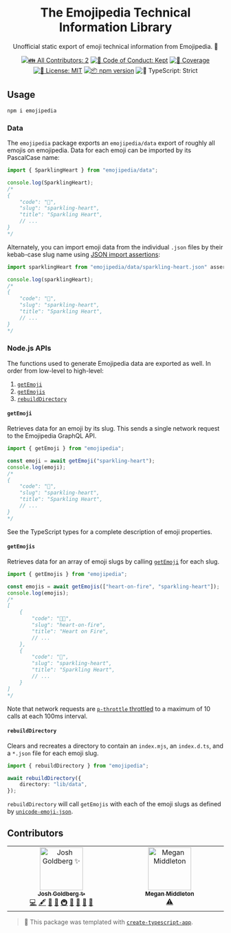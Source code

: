<h1 align="center">The Emojipedia Technical Information Library</h1>

<p align="center">Unofficial static export of emoji technical information from Emojipedia. 📙</p>

<p align="center">
	<!-- prettier-ignore-start -->
	<!-- ALL-CONTRIBUTORS-BADGE:START - Do not remove or modify this section -->
	<a href="#contributors" target="_blank"><img alt="👪 All Contributors: 2" src="https://img.shields.io/badge/%F0%9F%91%AA_all_contributors-2-21bb42.svg" /></a>
<!-- ALL-CONTRIBUTORS-BADGE:END -->
	<!-- prettier-ignore-end -->
	<a href="https://github.com/JoshuaKGoldberg/emojipedia/blob/main/.github/CODE_OF_CONDUCT.md" target="_blank"><img alt="🤝 Code of Conduct: Kept" src="https://img.shields.io/badge/%F0%9F%A4%9D_code_of_conduct-kept-21bb42" /></a>
	<a href="https://codecov.io/gh/JoshuaKGoldberg/emojipedia" target="_blank"><img alt="🧪 Coverage" src="https://img.shields.io/codecov/c/github/JoshuaKGoldberg/emojipedia?label=%F0%9F%A7%AA%20coverage" /></a>
	<a href="https://github.com/JoshuaKGoldberg/emojipedia/blob/main/LICENSE.md" target="_blank"><img alt="📝 License: MIT" src="https://img.shields.io/badge/%F0%9F%93%9D_license-MIT-21bb42.svg"></a>
	<a href="http://npmjs.com/package/emojipedia"><img alt="📦 npm version" src="https://img.shields.io/npm/v/emojipedia?color=21bb42&label=%F0%9F%93%A6%20npm" /></a>
	<img alt="💪 TypeScript: Strict" src="https://img.shields.io/badge/%F0%9F%92%AA_typescript-strict-21bb42.svg" />
</p>

## Usage

```shell
npm i emojipedia
```

### Data

The `emojipedia` package exports an `emojipedia/data` export of roughly all emojis on emojipedia.
Data for each emoji can be imported by its PascalCase name:

```ts
import { SparklingHeart } from "emojipedia/data";

console.log(SparklingHeart);
/*
{
	"code": "💖",
	"slug": "sparkling-heart",
	"title": "Sparkling Heart",
	// ...
}
*/
```

Alternately, you can import emoji data from the individual `.json` files by their kebab-case slug name using [JSON import assertions](https://v8.dev/features/import-assertions):

```ts
import sparklingHeart from "emojipedia/data/sparkling-heart.json" assert { type: "json" };

console.log(sparklingHeart);
/*
{
	"code": "💖",
	"slug": "sparkling-heart",
	"title": "Sparkling Heart",
	// ...
}
*/
```

### Node.js APIs

The functions used to generate Emojipedia data are exported as well.
In order from low-level to high-level:

1. [`getEmoji`](#getemoji)
1. [`getEmojis`](#getemojis)
1. [`rebuildDirectory`](#rebuilddirectory)

#### `getEmoji`

Retrieves data for an emoji by its slug.
This sends a single network request to the Emojipedia GraphQL API.

```ts
import { getEmoji } from "emojipedia";

const emoji = await getEmoji("sparkling-heart");
console.log(emoji);
/*
{
	"code": "💖",
	"slug": "sparkling-heart",
	"title": "Sparkling Heart",
	// ...
}
*/
```

See the TypeScript types for a complete description of emoji properties.

#### `getEmojis`

Retrieves data for an array of emoji slugs by calling [`getEmoji`](#getemoji) for each slug.

```ts
import { getEmojis } from "emojipedia";

const emojis = await getEmojis(["heart-on-fire", "sparkling-heart"]);
console.log(emojis);
/*
[
	{
		"code": "❤️‍🔥",
		"slug": "heart-on-fire",
		"title": "Heart on Fire",
		// ...
	},
	{
		"code": "💖",
		"slug": "sparkling-heart",
		"title": "Sparkling Heart",
		// ...
	}
]
*/
```

Note that network requests are [`p-throttle` throttled](https://github.com/sindresorhus/p-throttle) to a maximum of 10 calls at each 100ms interval.

#### `rebuildDirectory`

Clears and recreates a directory to contain an `index.mjs`, an `index.d.ts`, and a `*.json` file for each emoji slug.

```ts
import { rebuildDirectory } from "emojipedia";

await rebuildDirectory({
	directory: "lib/data",
});
```

`rebuildDirectory` will call `getEmojis` with each of the emoji slugs as defined by [`unicode-emoji-json`](https://github.com/muan/unicode-emoji-json).

## Contributors

<!-- spellchecker: disable -->
<!-- ALL-CONTRIBUTORS-LIST:START - Do not remove or modify this section -->
<!-- prettier-ignore-start -->
<!-- markdownlint-disable -->
<table>
  <tbody>
    <tr>
      <td align="center" valign="top" width="14.28%"><a href="http://www.joshuakgoldberg.com/"><img src="https://avatars.githubusercontent.com/u/3335181?v=4?s=100" width="100px;" alt="Josh Goldberg ✨"/><br /><sub><b>Josh Goldberg ✨</b></sub></a><br /><a href="https://github.com/JoshuaKGoldberg/emojipedia/commits?author=JoshuaKGoldberg" title="Code">💻</a> <a href="#content-JoshuaKGoldberg" title="Content">🖋</a> <a href="https://github.com/JoshuaKGoldberg/emojipedia/commits?author=JoshuaKGoldberg" title="Documentation">📖</a> <a href="#ideas-JoshuaKGoldberg" title="Ideas, Planning, & Feedback">🤔</a> <a href="#infra-JoshuaKGoldberg" title="Infrastructure (Hosting, Build-Tools, etc)">🚇</a> <a href="#maintenance-JoshuaKGoldberg" title="Maintenance">🚧</a> <a href="#projectManagement-JoshuaKGoldberg" title="Project Management">📆</a> <a href="#tool-JoshuaKGoldberg" title="Tools">🔧</a> <a href="https://github.com/JoshuaKGoldberg/emojipedia/issues?q=author%3AJoshuaKGoldberg" title="Bug reports">🐛</a></td>
      <td align="center" valign="top" width="14.28%"><a href="https://github.com/git-megan"><img src="https://avatars.githubusercontent.com/u/114352576?v=4?s=100" width="100px;" alt="Megan Middleton"/><br /><sub><b>Megan Middleton</b></sub></a><br /><a href="https://github.com/JoshuaKGoldberg/emojipedia/commits?author=git-megan" title="Tests">⚠️</a></td>
    </tr>
  </tbody>
</table>

<!-- markdownlint-restore -->
<!-- prettier-ignore-end -->

<!-- ALL-CONTRIBUTORS-LIST:END -->
<!-- spellchecker: enable -->

<!-- You can remove this notice if you don't want it 🙂 no worries! -->

> 💙 This package was templated with [`create-typescript-app`](https://github.com/JoshuaKGoldberg/create-typescript-app).
